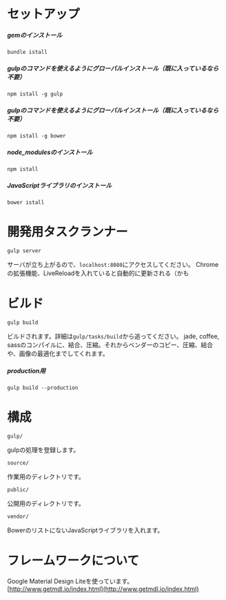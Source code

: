 # セットアップ

##### gemのインストール
`bundle istall`

##### gulpのコマンドを使えるようにグローバルインストール（既に入っているなら不要）
`npm istall -g gulp`

##### gulpのコマンドを使えるようにグローバルインストール（既に入っているなら不要）
`npm istall -g bower`

##### node_modulesのインストール
`npm istall`

##### JavaScriptライブラリのインストール
`bower istall`


# 開発用タスクランナー

`gulp server`

サーバが立ち上がるので、`localhost:8080`にアクセスしてください。
Chromeの拡張機能、LiveReloadを入れていると自動的に更新される（かも


# ビルド

`gulp build`

ビルドされます。詳細は`gulp/tasks/build`から追ってください。
jade, coffee, sassのコンパイルに、結合、圧縮。それからベンダーのコピー、圧縮、結合や、画像の最適化までしてくれます。

##### production用
`gulp build --production`


# 構成

`gulp/`

gulpの処理を登録します。

`source/`

作業用のディレクトリです。

`public/`

公開用のディレクトリです。

`vendor/`

BowerのリストにないJavaScriptライブラリを入れます。

# フレームワークについて
Google Material Design Liteを使っています。
[http://www.getmdl.io/index.html](http://www.getmdl.io/index.html)

